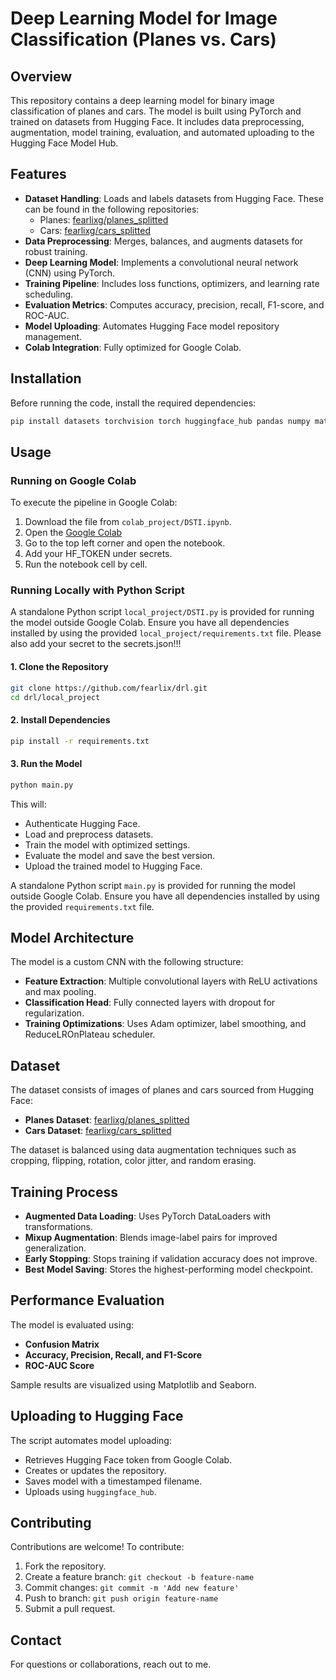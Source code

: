 # Deep Learning Model for Image Classification (Planes vs. Cars)

## Overview

This repository contains a deep learning model for binary image classification of planes and cars. The model is built using PyTorch and trained on datasets from Hugging Face. It includes data preprocessing, augmentation, model training, evaluation, and automated uploading to the Hugging Face Model Hub.

## Features

- **Dataset Handling**: Loads and labels datasets from Hugging Face. These can be found in the following repositories:
  - Planes: [fearlixg/planes\_splitted](https://huggingface.co/datasets/fearlixg/planes_splitted)
  - Cars: [fearlixg/cars\_splitted](https://huggingface.co/datasets/fearlixg/cars_splitted)
- **Data Preprocessing**: Merges, balances, and augments datasets for robust training.
- **Deep Learning Model**: Implements a convolutional neural network (CNN) using PyTorch.
- **Training Pipeline**: Includes loss functions, optimizers, and learning rate scheduling.
- **Evaluation Metrics**: Computes accuracy, precision, recall, F1-score, and ROC-AUC.
- **Model Uploading**: Automates Hugging Face model repository management.
- **Colab Integration**: Fully optimized for Google Colab.

## Installation

Before running the code, install the required dependencies:

```bash
pip install datasets torchvision torch huggingface_hub pandas numpy matplotlib seaborn scikit-learn tqdm
```

## Usage

### Running on Google Colab

To execute the pipeline in Google Colab:

1. Download the file from `colab_project/DSTI.ipynb`.
2. Open the [Google Colab ](https://colab.research.google.com)
3. Go to the top left corner and open the notebook.
4. Add your HF_TOKEN under secrets.
5. Run the notebook cell by cell.

### Running Locally with Python Script

A standalone Python script `local_project/DSTI.py` is provided for running the model outside Google Colab. Ensure you have all dependencies installed by using the provided `local_project/requirements.txt` file. Please also add your secret to the secrets.json!!!

#### 1. Clone the Repository

```bash
git clone https://github.com/fearlix/drl.git
cd drl/local_project
```

#### 2. Install Dependencies

```bash
pip install -r requirements.txt
```

#### 3. Run the Model

```bash
python main.py
```

This will:
- Authenticate Hugging Face.
- Load and preprocess datasets.
- Train the model with optimized settings.
- Evaluate the model and save the best version.
- Upload the trained model to Hugging Face.

A standalone Python script `main.py` is provided for running the model outside Google Colab. Ensure you have all dependencies installed by using the provided `requirements.txt` file.

## Model Architecture

The model is a custom CNN with the following structure:

- **Feature Extraction**: Multiple convolutional layers with ReLU activations and max pooling.
- **Classification Head**: Fully connected layers with dropout for regularization.
- **Training Optimizations**: Uses Adam optimizer, label smoothing, and ReduceLROnPlateau scheduler.

## Dataset

The dataset consists of images of planes and cars sourced from Hugging Face:

- **Planes Dataset**: [fearlixg/planes\_splitted](https://huggingface.co/datasets/fearlixg/planes_splitted)
- **Cars Dataset**: [fearlixg/cars\_splitted](https://huggingface.co/datasets/fearlixg/cars_splitted)

The dataset is balanced using data augmentation techniques such as cropping, flipping, rotation, color jitter, and random erasing.

## Training Process

- **Augmented Data Loading**: Uses PyTorch DataLoaders with transformations.
- **Mixup Augmentation**: Blends image-label pairs for improved generalization.
- **Early Stopping**: Stops training if validation accuracy does not improve.
- **Best Model Saving**: Stores the highest-performing model checkpoint.

## Performance Evaluation

The model is evaluated using:

- **Confusion Matrix**
- **Accuracy, Precision, Recall, and F1-Score**
- **ROC-AUC Score**

Sample results are visualized using Matplotlib and Seaborn.

## Uploading to Hugging Face

The script automates model uploading:

- Retrieves Hugging Face token from Google Colab.
- Creates or updates the repository.
- Saves model with a timestamped filename.
- Uploads using `huggingface_hub`.

## Contributing

Contributions are welcome! To contribute:

1. Fork the repository.
2. Create a feature branch: `git checkout -b feature-name`
3. Commit changes: `git commit -m 'Add new feature'`
4. Push to branch: `git push origin feature-name`
5. Submit a pull request.

## Contact

For questions or collaborations, reach out to me.

